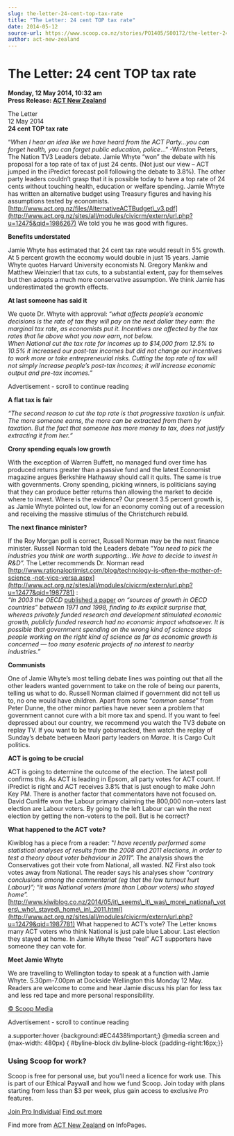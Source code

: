 ```yaml
---
slug: the-letter-24-cent-top-tax-rate
title: "The Letter: 24 cent TOP tax rate"
date: 2014-05-12
source-url: https://www.scoop.co.nz/stories/PO1405/S00172/the-letter-24-cent-top-tax-rate.htm
author: act-new-zealand
---
```

The Letter: 24 cent TOP tax rate
================================

**Monday, 12 May 2014, 10:32 am**  
**Press Release: [ACT New Zealand](https://info.scoop.co.nz/ACT_New_Zealand)**

The Letter  
12 May 2014  
**24 cent TOP tax rate**

“_When I hear an idea like we have heard from the ACT Party…you can forget health, you can forget public education, police_…” -Winston Peters, The Nation TV3 Leaders debate. Jamie Whyte “won” the debate with his proposal for a top rate of tax of just 24 cents. (Not just our view – ACT jumped in the iPredict forecast poll following the debate to 3.8%). The other party leaders couldn’t grasp that it is possible today to have a top rate of 24 cents without touching health, education or welfare spending. Jamie Whyte has written an alternative budget using Treasury figures and having his assumptions tested by economists. [http://www.act.org.nz/files/AlternativeACTBudget\_v3.pdf](http://www.act.org.nz/sites/all/modules/civicrm/extern/url.php?u=12475&qid=1986267) We told you he was good with figures.

**Benefits understated**

Jamie Whyte has estimated that 24 cent tax rate would result in 5% growth. At 5 percent growth the economy would double in just 15 years. Jamie Whyte quotes Harvard University economists N. Gregory Mankiw and Matthew Weinzierl that tax cuts, to a substantial extent, pay for themselves but then adopts a much more conservative assumption. We think Jamie has underestimated the growth effects.

**At last someone has said it**

We quote Dr. Whyte with approval: “_what affects people’s economic decisions is the rate of tax they will pay on the next dollar they earn: the marginal tax rate, as economists put it. Incentives are affected by the tax rates that lie above what you now earn, not below._  
_When National cut the tax rate for incomes up to $14,000 from 12.5% to 10.5% it increased our post-tax incomes but did not change our incentives to work more or take entrepreneurial risks. Cutting the top rate of tax will not simply increase people’s post-tax incomes; it will increase economic output and pre-tax incomes.”_

Advertisement - scroll to continue reading





**A flat tax is fair**

_“The second reason to cut the top rate is that progressive taxation is unfair. The more someone earns, the more can be extracted from them by taxation. But the fact that someone has more money to tax, does not justify extracting it from her.“_

**Crony spending equals low growth**

With the exception of Warren Buffett, no managed fund over time has produced returns greater than a passive fund and the latest Economist magazine argues Berkshire Hathaway should call it quits. The same is true with governments. Crony spending, picking winners, is politicians saying that they can produce better returns than allowing the market to decide where to invest. Where is the evidence? Our present 3.5 percent growth is, as Jamie Whyte pointed out, low for an economy coming out of a recession and receiving the massive stimulus of the Christchurch rebuild.

**The next finance minister?**

If the Roy Morgan poll is correct, Russell Norman may be the next finance minister. Russell Norman told the Leaders debate “_You need to pick the industries you think are worth supporting...We have to decide to invest in R&D”._ The Letter recommends Dr. Norman read [http://www.rationaloptimist.com/blog/technology-is-often-the-mother-of-science,-not-vice-versa.aspx](http://www.act.org.nz/sites/all/modules/civicrm/extern/url.php?u=12477&qid=1987781) :  
_“In 2003 the OECD_ [published a paper](http://www.act.org.nz/sites/all/modules/civicrm/extern/url.php?u=12478&qid=1987781) _on “sources of growth in OECD countries” between 1971 and 1998, finding to its explicit surprise that, whereas privately funded research and development stimulated economic growth, publicly funded research had no economic impact whatsoever. It is possible that government spending on the wrong kind of science stops people working on the right kind of science as far as economic growth is concerned — too many esoteric projects of no interest to nearby industries.”_

**Communists**

One of Jamie Whyte’s most telling debate lines was pointing out that all the other leaders wanted government to take on the role of being our parents, telling us what to do. Russell Norman claimed if government did not tell us to, no one would have children. Apart from some “_common sense_” from Peter Dunne, the other minor parties have never seen a problem that government cannot cure with a bit more tax and spend. If you want to feel depressed about our country, we recommend you watch the TV3 debate on replay TV. If you want to be truly gobsmacked, then watch the replay of Sunday’s debate between Maori party leaders on _Marae_. It is Cargo Cult politics.

**ACT is going to be crucial**

ACT is going to determine the outcome of the election. The latest poll confirms this. As ACT is leading in Epsom, all party votes for ACT count. If iPredict is right and ACT receives 3.8% that is just enough to make John Key PM. There is another factor that commentators have not focused on. David Cunliffe won the Labour primary claiming the 800,000 non-voters last election are Labour voters. By going to the left Labour can win the next election by getting the non-voters to the poll. But is he correct?

**What happened to the ACT vote?**

Kiwiblog has a piece from a reader: "_I have recently performed some statistical analyses of results from the 2008 and 2011 elections, in order to test a theory about voter behaviour in 2011”._ The analysis shows the Conservatives got their vote from National, all wasted. NZ First also took votes away from National. The reader says his analyses show “_contrary conclusions among the commentariat (eg that the low turnout hurt Labour)”;_ “_it was National voters (more than Labour voters) who stayed home”._ [http://www.kiwiblog.co.nz/2014/05/it\_seems\_it\_was\_more\_national\_voters\_who\_stayed\_home\_in\_2011.html](http://www.act.org.nz/sites/all/modules/civicrm/extern/url.php?u=12479&qid=1987781) What happened to ACT’s vote? The Letter knows many ACT voters who think National is just pale blue Labour. Last election they stayed at home. In Jamie Whyte these “real” ACT supporters have someone they can vote for.

**Meet Jamie Whyte**

We are travelling to Wellington today to speak at a function with Jamie Whyte. 5.30pm-7.00pm at Dockside Wellington this Monday 12 May. Readers are welcome to come and hear Jamie discuss his plan for less tax and less red tape and more personal responsibility.  

[© Scoop Media](http://www.scoop.co.nz/about/terms.html)  

Advertisement - scroll to continue reading



a.supporter:hover {background:#EC4438!important;} @media screen and (max-width: 480px) { #byline-block div.byline-block {padding-right:16px;}}

### Using Scoop for work?

Scoop is free for personal use, but you’ll need a licence for work use. This is part of our Ethical Paywall and how we fund Scoop. Join today with plans starting from less than $3 per week, plus gain access to exclusive _Pro_ features.  
  
[Join Pro Individual](https://pro.scoop.co.nz/Individual/?from=ProIn24) [Find out more](https://pro.scoop.co.nz/using-scoop-for-work/?from=ProIn24)

Find more from [ACT New Zealand](https://info.scoop.co.nz/ACT_New_Zealand) on InfoPages.
